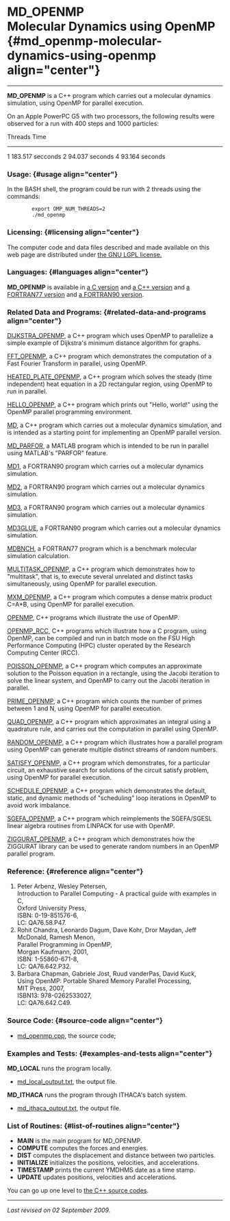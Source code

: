 MD\_OPENMP\
Molecular Dynamics using OpenMP {#md_openmp-molecular-dynamics-using-openmp align="center"}
===============================

------------------------------------------------------------------------

**MD\_OPENMP** is a C++ program which carries out a molecular dynamics
simulation, using OpenMP for parallel execution.

On an Apple PowerPC G5 with two processors, the following results were
observed for a run with 400 steps and 1000 particles:

  Threads   Time
  --------- ------------------
  1         183.517 secconds
  2         94.037 seconds
  4         93.164 seconds

### Usage: {#usage align="center"}

In the BASH shell, the program could be run with 2 threads using the
commands:

            export OMP_NUM_THREADS=2
            ./md_openmp
          

### Licensing: {#licensing align="center"}

The computer code and data files described and made available on this
web page are distributed under [the GNU LGPL
license.](../../txt/gnu_lgpl.txt)

### Languages: {#languages align="center"}

**MD\_OPENMP** is available in [a C
version](../../c_src/md_openmp/md_openmp.md) and [a C++
version](../../master/md_openmp/md_openmp.md) and [a FORTRAN77
version](../../f77_src/md_openmp/md_openmp.md) and [a FORTRAN90
version](../../f_src/md_openmp/md_openmp.md).

### Related Data and Programs: {#related-data-and-programs align="center"}

[DIJKSTRA\_OPENMP](../../master/dijkstra_openmp/dijkstra_openmp.md),
a C++ program which uses OpenMP to parallelize a simple example of
Dijkstra's minimum distance algorithm for graphs.

[FFT\_OPENMP](../../master/fft_openmp/fft_openmp.md), a C++ program
which demonstrates the computation of a Fast Fourier Transform in
parallel, using OpenMP.

[HEATED\_PLATE\_OPENMP](../../master/heated_plate_openmp/heated_plate_openmp.md),
a C++ program which solves the steady (time independent) heat equation
in a 2D rectangular region, using OpenMP to run in parallel.

[HELLO\_OPENMP](../../master/hello_openmp/hello_openmp.md), a C++
program which prints out "Hello, world!" using the OpenMP parallel
programming environment.

[MD](../../master/md/md.md), a C++ program which carries out a
molecular dynamics simulation, and is intended as a starting point for
implementing an OpenMP parallel version.

[MD\_PARFOR](../../m_src/md_parfor/md_parfor.md), a MATLAB program
which is intended to be run in parallel using MATLAB's "PARFOR" feature.

[MD1](../../f_src/md1/md1.md), a FORTRAN90 program which carries out a
molecular dynamics simulation.

[MD2](../../f_src/md2/md2.md), a FORTRAN90 program which carries out a
molecular dynamics simulation.

[MD3](../../f_src/md3/md3.md), a FORTRAN90 program which carries out a
molecular dynamics simulation.

[MD3GLUE](../../f_src/md3glue/md3glue.md), a FORTRAN90 program which
carries out a molecular dynamics simulation.

[MDBNCH](../../f77_src/mdbnch/mdbnch.md), a FORTRAN77 program which is
a benchmark molecular simulation calculation.

[MULTITASK\_OPENMP](../../master/multitask_openmp/multitask_openmp.md),
a C++ program which demonstrates how to "multitask", that is, to execute
several unrelated and distinct tasks simultaneously, using OpenMP for
parallel execution.

[MXM\_OPENMP](../../master/mxm_openmp/mxm_openmp.md), a C++ program
which computes a dense matrix product C=A\*B, using OpenMP for parallel
execution.

[OPENMP](../../master/openmp/openmp.md), C++ programs which
illustrate the use of OpenMP.

[OPENMP\_RCC](../../master/openmp_rcc/openmp_rcc.md), C++ programs
which illustrate how a C program, using OpenMP, can be compiled and run
in batch mode on the FSU High Performance Computing (HPC) cluster
operated by the Research Computing Center (RCC).

[POISSON\_OPENMP](../../master/poisson_openmp/poisson_openmp.md), a
C++ program which computes an approximate solution to the Poisson
equation in a rectangle, using the Jacobi iteration to solve the linear
system, and OpenMP to carry out the Jacobi iteration in parallel.

[PRIME\_OPENMP](../../master/prime_openmp/prime_openmp.md), a C++
program which counts the number of primes between 1 and N, using OpenMP
for parallel execution.

[QUAD\_OPENMP](../../master/quad_openmp/quad_openmp.md), a C++
program which approximates an integral using a quadrature rule, and
carries out the computation in parallel using OpenMP.

[RANDOM\_OPENMP](../../master/random_openmp/random_openmp.md), a C++
program which illustrates how a parallel program using OpenMP can
generate multiple distinct streams of random numbers.

[SATISFY\_OPENMP](../../master/satisfy_openmp/satisfy_openmp.md), a
C++ program which demonstrates, for a particular circuit, an exhaustive
search for solutions of the circuit satisfy problem, using OpenMP for
parallel execution.

[SCHEDULE\_OPENMP](../../master/schedule_openmp/schedule_openmp.md),
a C++ program which demonstrates the default, static, and dynamic
methods of "scheduling" loop iterations in OpenMP to avoid work
imbalance.

[SGEFA\_OPENMP](../../master/sgefa_openmp/sgefa_openmp.md), a C++
program which reimplements the SGEFA/SGESL linear algebra routines from
LINPACK for use with OpenMP.

[ZIGGURAT\_OPENMP](../../master/ziggurat_openmp/ziggurat_openmp.md),
a C++ program which demonstrates how the ZIGGURAT library can be used to
generate random numbers in an OpenMP parallel program.

### Reference: {#reference align="center"}

1.  Peter Arbenz, Wesley Petersen,\
    Introduction to Parallel Computing - A practical guide with examples
    in C,\
    Oxford University Press,\
    ISBN: 0-19-851576-6,\
    LC: QA76.58.P47.
2.  Rohit Chandra, Leonardo Dagum, Dave Kohr, Dror Maydan, Jeff
    McDonald, Ramesh Menon,\
    Parallel Programming in OpenMP,\
    Morgan Kaufmann, 2001,\
    ISBN: 1-55860-671-8,\
    LC: QA76.642.P32.
3.  Barbara Chapman, Gabriele Jost, Ruud vanderPas, David Kuck,\
    Using OpenMP: Portable Shared Memory Parallel Processing,\
    MIT Press, 2007,\
    ISBN13: 978-0262533027,\
    LC: QA76.642.C49.

### Source Code: {#source-code align="center"}

-   [md\_openmp.cpp](md_openmp.cpp), the source code;

### Examples and Tests: {#examples-and-tests align="center"}

**MD\_LOCAL** runs the program locally.

-   [md\_local\_output.txt](md_local_output.txt), the output file.

**MD\_ITHACA** runs the program through ITHACA's batch system.

-   [md\_ithaca\_output.txt](md_ithaca_output.txt), the output file.

### List of Routines: {#list-of-routines align="center"}

-   **MAIN** is the main program for MD\_OPENMP.
-   **COMPUTE** computes the forces and energies.
-   **DIST** computes the displacement and distance between two
    particles.
-   **INITIALIZE** initializes the positions, velocities, and
    accelerations.
-   **TIMESTAMP** prints the current YMDHMS date as a time stamp.
-   **UPDATE** updates positions, velocities and accelerations.

You can go up one level to [the C++ source codes](../cpp_src.md).

------------------------------------------------------------------------

*Last revised on 02 September 2009.*
